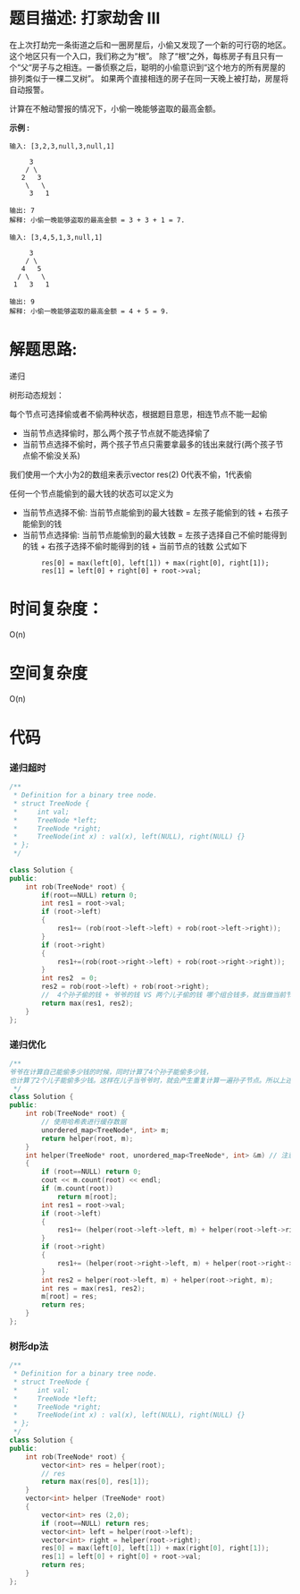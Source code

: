 # 题目描述:  打家劫舍 III

在上次打劫完一条街道之后和一圈房屋后，小偷又发现了一个新的可行窃的地区。这个地区只有一个入口，我们称之为“根”。 除了“根”之外，每栋房子有且只有一个“父“房子与之相连。一番侦察之后，聪明的小偷意识到“这个地方的所有房屋的排列类似于一棵二叉树”。 如果两个直接相连的房子在同一天晚上被打劫，房屋将自动报警。

计算在不触动警报的情况下，小偷一晚能够盗取的最高金额。


**示例 :**
```
输入: [3,2,3,null,3,null,1]

     3
    / \
   2   3
    \   \ 
     3   1

输出: 7 
解释: 小偷一晚能够盗取的最高金额 = 3 + 3 + 1 = 7.

输入: [3,4,5,1,3,null,1]

     3
    / \
   4   5
  / \   \ 
 1   3   1

输出: 9
解释: 小偷一晚能够盗取的最高金额 = 4 + 5 = 9.
```

# 解题思路:
   递归

  树形动态规划：
  
  每个节点可选择偷或者不偷两种状态，根据题目意思，相连节点不能一起偷

   - 当前节点选择偷时，那么两个孩子节点就不能选择偷了
   - 当前节点选择不偷时，两个孩子节点只需要拿最多的钱出来就行(两个孩子节点偷不偷没关系)
   
我们使用一个大小为2的数组来表示vector<int> res(2)  0代表不偷，1代表偷

任何一个节点能偷到的最大钱的状态可以定义为

   - 当前节点选择不偷: 当前节点能偷到的最大钱数 = 左孩子能偷到的钱 + 右孩子能偷到的钱
   - 当前节点选择偷: 当前节点能偷到的最大钱数 = 左孩子选择自己不偷时能得到的钱 + 右孩子选择不偷时能得到的钱 + 当前节点的钱数
公式如下
```
        res[0] = max(left[0], left[1]) + max(right[0], right[1]);
        res[1] = left[0] + right[0] + root->val;
```
# 时间复杂度：
  O(n)
# 空间复杂度
  O(n)
  
# 代码
### 递归超时
```c++
/**
 * Definition for a binary tree node.
 * struct TreeNode {
 *     int val;
 *     TreeNode *left;
 *     TreeNode *right;
 *     TreeNode(int x) : val(x), left(NULL), right(NULL) {}
 * };
 */
 
class Solution {
public:
    int rob(TreeNode* root) {
        if(root==NULL) return 0;
        int res1 = root->val;
        if (root->left)
        {
            res1+= (rob(root->left->left) + rob(root->left->right));
        }
        if (root->right)
        {
            res1+=(rob(root->right->left) + rob(root->right->right));
        }
        int res2  = 0;
        res2 = rob(root->left) + rob(root->right);
        //  4个孙子偷的钱 + 爷爷的钱 VS 两个儿子偷的钱 哪个组合钱多，就当做当前节点能偷的最大钱数
        return max(res1, res2);
    }
};
```
###  递归优化 
```c++
/**
爷爷在计算自己能偷多少钱的时候，同时计算了4个孙子能偷多少钱，
也计算了2个儿子能偷多少钱。这样在儿子当爷爷时，就会产生重复计算一遍孙子节点。所以上述情况会超时
 */
class Solution {
public:
    int rob(TreeNode* root) {
        // 使用哈希表进行缓存数据
        unordered_map<TreeNode*, int> m;
        return helper(root, m);
    }
    int helper(TreeNode* root, unordered_map<TreeNode*, int> &m) // 注意加&
    {
        if (root==NULL) return 0;
        cout << m.count(root) << endl;
        if (m.count(root)) 
            return m[root];
        int res1 = root->val;
        if (root->left)
        {
            res1+= (helper(root->left->left, m) + helper(root->left->right, m));
        }
        if (root->right)
        {
            res1+= (helper(root->right->left, m) + helper(root->right->right, m));
        }
        int res2 = helper(root->left, m) + helper(root->right, m);
        int res = max(res1, res2);
        m[root] = res;
        return res;
    }
};
```
### 树形dp法
```c++
/**
 * Definition for a binary tree node.
 * struct TreeNode {
 *     int val;
 *     TreeNode *left;
 *     TreeNode *right;
 *     TreeNode(int x) : val(x), left(NULL), right(NULL) {}
 * };
 */
class Solution {
public:
    int rob(TreeNode* root) {
        vector<int> res = helper(root);
        // res
        return max(res[0], res[1]);
    }
    vector<int> helper (TreeNode* root)
    {
        vector<int> res (2,0);
        if (root==NULL) return res;
        vector<int> left = helper(root->left);
        vector<int> right = helper(root->right);
        res[0] = max(left[0], left[1]) + max(right[0], right[1]);
        res[1] = left[0] + right[0] + root->val;
        return res;
    }
};
```
